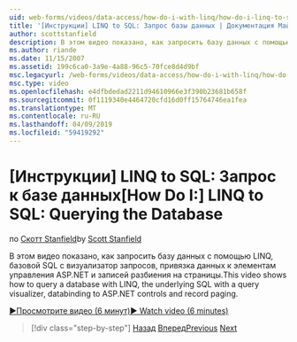 ```yaml
---
uid: web-forms/videos/data-access/how-do-i-with-linq/how-do-i-linq-to-sql-querying-the-database
title: '[Инструкции] LINQ to SQL: Запрос базы данных | Документация Майкрософт'
author: scottstanfield
description: В этом видео показано, как запросить базу данных с помощью LINQ, базовой SQL с визуализатор запросов, привязка данных к элементам управления ASP.NET и записей разбиения на страницы.
ms.author: riande
ms.date: 11/15/2007
ms.assetid: 199c6ca0-3a9e-4a88-96c5-70fce8d4d9bf
msc.legacyurl: /web-forms/videos/data-access/how-do-i-with-linq/how-do-i-linq-to-sql-querying-the-database
msc.type: video
ms.openlocfilehash: e4dfbdedad2211d94610966e3f390b23681b658f
ms.sourcegitcommit: 0f1119340e4464720cfd16d0ff15764746ea1fea
ms.translationtype: MT
ms.contentlocale: ru-RU
ms.lasthandoff: 04/09/2019
ms.locfileid: "59419292"
---
```

# <a name="how-do-i-linq-to-sql-querying-the-database"></a><span data-ttu-id="783a9-103">[Инструкции] LINQ to SQL: Запрос к базе данных</span><span class="sxs-lookup"><span data-stu-id="783a9-103">[How Do I:] LINQ to SQL: Querying the Database</span></span>

<span data-ttu-id="783a9-104">по [Скотт Stanfield](https://github.com/scottstanfield)</span><span class="sxs-lookup"><span data-stu-id="783a9-104">by [Scott Stanfield](https://github.com/scottstanfield)</span></span>

<span data-ttu-id="783a9-105">В этом видео показано, как запросить базу данных с помощью LINQ, базовой SQL с визуализатор запросов, привязка данных к элементам управления ASP.NET и записей разбиения на страницы.</span><span class="sxs-lookup"><span data-stu-id="783a9-105">This video shows how to query a database with LINQ, the underlying SQL with a query visualizer, databinding to ASP.NET controls and record paging.</span></span>

[<span data-ttu-id="783a9-106">&#9654;Просмотрите видео (6 минут)</span><span class="sxs-lookup"><span data-stu-id="783a9-106">&#9654; Watch video (6 minutes)</span></span>](https://channel9.msdn.com/Blogs/ASP-NET-Site-Videos/how-do-i-linq-to-sql-querying-the-database)

> [!div class="step-by-step"]
> <span data-ttu-id="783a9-107">[Назад](how-do-i-linq-to-sql-data-model.md)
> [Вперед](how-do-i-linq-to-sql-updating-the-database.md)</span><span class="sxs-lookup"><span data-stu-id="783a9-107">[Previous](how-do-i-linq-to-sql-data-model.md)
[Next](how-do-i-linq-to-sql-updating-the-database.md)</span></span>
